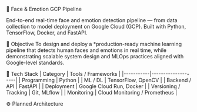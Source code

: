 🧠 Face & Emotion GCP Pipeline 

End-to-end real-time face and emotion detection pipeline — from data collection to model deployment on Google Cloud (GCP). 
Built with Python, TensorFlow, Docker, and FastAPI.

🎯 Objective
To design and deploy a *production-ready machine learning pipeline that detects human faces and emotions in real time, while demonstrating scalable system design and MLOps practices aligned with Google-level standards.

🧩 Tech Stack
| Category | Tools / Frameworks |
|-----------|--------------------|
| Programming | Python |
| ML / DL | TensorFlow, OpenCV |
| Backend / API | FastAPI |
| Deployment | Google Cloud Run, Docker |
| Versioning / Tracking | Git, MLflow |
| Monitoring | Cloud Monitoring / Prometheus |

⚙️ Planned Architecture
